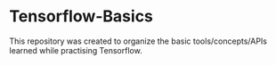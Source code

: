 # Tensorflow-Basics
This repository was created to organize the basic tools/concepts/APIs learned while practising Tensorflow.
